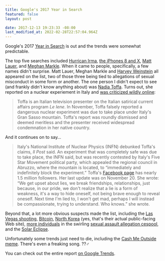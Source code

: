 ```yaml
---
title: Google's 2017 Year in Search
featured: false
layout: post

date: 2017-12-13 19:23:33 -08:00
last_modified_at: 2022-02-28T22:57:04.964Z
---
```


Google's 2017 [Year in Search](https://trends.google.com/trends/yis/2017/GLOBAL/?ref=johnathan-org) is out and the trends were somewhat predictable.

The top five searches included [Hurrican Irma](https://en.wikipedia.org/wiki/Hurricane_Irma), [the iPhones 8 and X](https://www.apple.com/iphone/), [Matt Lauer](http://variety.com/2017/tv/news/nbc-news-matt-lauer-investigation-1202638303/), and [Meghan Markle](http://www.bbc.co.uk/news/uk-42336684). When it came to people, specifically, a few names didn't surprise. Matt Lauer, Meghan Markle and [Harvey Weinstein](http://www.bbc.com/news/entertainment-arts-41594672) all appeared on the list, two of those three being tied to allegations of sexual misconduct in some form or another. The one person I didn't expect to see (and frankly didn't know anything about) was [Nadia Toffa](https://twitter.com/nadiatoffa?lang=en). Turns out, she reported on a nuclear experiement in Italy and [was criticized wildly online](https://www.newsweek.com/who-nadia-toffa-italian-television-presenter-was-worlds-third-most-googled-746586):

> Toffa is an Italian television presenter on the Italian satirical current affairs program _Le Iene_. In November, Toffa falsely reported a dangerous nuclear experiment was due to take place under Italy's Gran Sasso mountain. Toffa's report was roundly dismissed and deemed meritless and the presenter received widespread condemnation in her native country.

And it continues on to say…

>  Italy's National Institute of Nuclear Physics (INFN) debunked Toffa's claims, _Il Post_ said. An experiment that was completely safe was due to take place, the INFN said, but was recently contested by Italy's Five Star Movement political party, which appealed the regional council in Abruzzo, where the mountain is located, to “immediately and indefinitely block the experiment.”
> Toffa's [Facebook page](https://www.facebook.com/pg/NadiaToffa/posts/?ref=page_internal) has nearly 1.5 million followers. Her last update was on November 20. She wrote: “We get upset about lies, we break friendships, relationships, just because, in our pride, we don't realize that a lie is a form of weakness, it's a way to hide oneself, not being brave enough to reveal oneself. Next time I'm lied to, I won't get mad, perhaps I will instead be compassionate, trying to understand. Who knows.” she wrote.

Beyond that, a lot more obvious suspects made the list, including the [Las Vegas shooting](https://en.wikipedia.org/wiki/2017_Las_Vegas_shooting), [Bitcoin](https://bitcoin.org/en/), [North Korea](http://www.korea-dpr.com) (yes, that's their actual public-facing Web site), [more individuals](https://wtop.com/national/2017/11/list-of-men-in-media-accused-of-sexual-misconduct/) in the swirling [sexual assault allegation cespool](https://wtop.com/national/2017/11/list-of-men-in-media-accused-of-sexual-misconduct/), and the [Solar Eclipse](https://www.space.com/33797-total-solar-eclipse-2017-guide.html).

Unfortunately some trends just need to die, including the [Cash Me Outside meme](https://www.thesun.co.uk/news/2999990/cash-me-ousside-girl-danielle-bregoli/). There's even a freaking song. ??‍♂️

You can check out the entire report [on Google Trends](https://trends.google.com/trends/yis/2017/GLOBAL/?ref=johnathan-org).

